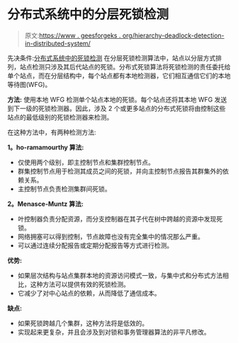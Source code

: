 # 分布式系统中的分层死锁检测

> 原文:[https://www . geesforgeks . org/hierarchy-deadlock-detection-in-distributed-system/](https://www.geeksforgeeks.org/hierarchical-deadlock-detection-in-distributed-system/)

先决条件:[分布式系统中的死锁检测](https://www.geeksforgeeks.org/?p=220095)
在分层死锁检测算法中，站点以分层方式排列，站点检测只涉及其后代站点的死锁。分布式死锁算法将死锁检测的责任委托给单个站点，而在分层结构中，每个站点都有本地检测器，它们相互通信它们的本地等待图(WFG)。

**方法:**
使用本地 WFG 检测单个站点本地的死锁。每个站点还将其本地 WFG 发送到下一级的死锁检测器。因此，涉及 2 个或更多站点的分布式死锁将由控制这些站点的最低级别的死锁检测器来检测。

在这种方法中，有两种检测方法:

**1。ho-ramamourthy 算法:**

*   仅使用两个级别，即主控制节点和集群控制节点。
*   群集控制节点用于检测其成员之间的死锁，并向主控制节点报告其群集外的依赖关系。
*   主控制节点负责检测集群间死锁。

**2。Menasce-Muntz 算法:**

*   叶控制器负责分配资源，而分支控制器在其子代在树中跨越的资源中发现死锁。
*   网络拥塞可以得到控制，节点故障也没有完全集中的情况那么严重。
*   可以通过连续分配报告或定期分配报告等方式进行检测。

**优势:**

*   如果层次结构与站点集群本地的资源访问模式一致，与集中式和分布式方法相比，这种方法可以提供有效的死锁检测。
*   它减少了对中心站点的依赖，从而降低了通信成本。

**缺点:**

*   如果死锁跨越几个集群，这种方法将是低效的。
*   实现起来更复杂，并且会涉及到对锁和事务管理器算法的非平凡修改。